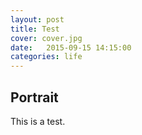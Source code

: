 ```yaml
---
layout: post
title: Test
cover: cover.jpg
date:   2015-09-15 14:15:00
categories: life
---
```


## Portrait
This is a test.